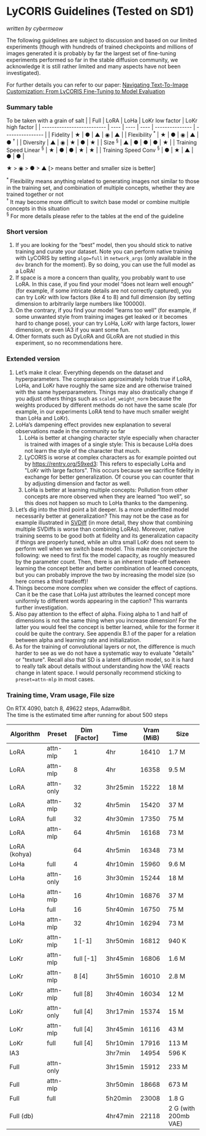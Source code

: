 # LyCORIS Guidelines (Tested on SD1)

_written by cybermeow_

The following guidelines are subject to discussion and based on our limited experiments (though with hundreds of trained checkpoints and millions of images generated it is probably by far the largest set of fine-tuning experiments performed so far in the stable diffusion community, we acknowledge it is still rather limited and many aspects have not been investigated).

For further details you can refer to our paper: [Navigating Text-To-Image Customization: From LyCORIS Fine-Tuning to Model Evaluation](https://arxiv.org/abs/2309.14859)

### Summary table

To be taken with a grain of salt
|                            | Full | LoRA | LoHa | LoKr low factor | LoKr high factor |
| -------------------------- | ---- | ---- | ---- | --------------- | ---------------- |
| Fidelity                   | ★    | ●    | ▲    | ◉               | ▲                |
| Flexibility $^*$           | ★    | ●    | ◉    | ▲               | ● $^†$           |
| Diversity                  | ▲    | ◉    | ★    | ●               | ★                |
| Size $^§$                  | ▲    | ●    | ●    | ●               | ★                |
| Training Speed Linear $^§$ | ★    | ●    | ●    | ★               | ★                |
| Training Speed Conv $^§$   | ●    | ★    | ▲    | ●               | ●                |

★ > ◉ > ● > ▲
[> means better and smaller size is better]

$^*$ Flexibility means anything related to generating images not similar to those in the training set, and combination of multiple concepts, whether they are trained together or not  
$^†$ It may become more difficult to switch base model or combine multiple concepts in this situation  
$^§$ For more details please refer to the tables at the end of the guideline

### Short version

1. If you are looking for the “best” model, then you should stick to native training and curate your dataset. Note you can perform native training with LyCORIS by setting `algo=full` in `network_args`  (only available in the `dev` branch for the moment). By so doing, you can use the full model as a LoRA!
2. If space is a more a concern than quality, you probably want to use LoRA. In this case, if you find your model “does not learn well enough” (for example, if some intricate details are not correctly captured), you can try LoKr with low factors (like 4 to 8) and full dimension (by setting dimension to arbitrarily large numbers like 100000).
3. On the contrary, if you find your model “learns too well” (for example, if some unwanted style from training images get leaked or it becomes hard to change pose), your can try LoHa, LoKr with large factors, lower dimension, or even IA3 if you want some fun.
4. Other formats such as DyLoRA and GLoRA are not studied in this experiment, so no recommendations here.


### Extended version

1. Let’s make it clear. Everything depends on the dataset and hyperparameters. The comparaison approximately holds true if LoRA, LoHa, and LoKr have roughly the same size and are otherwise trained with the same hyperparameters. Things may also drastically change if you adjust others things such as `scaled_weight_norm` because the weights produced by different methods do not have the same scale (for example, in our experiments LoRA tend to have much smaller weight than LoHa and LoKr).
2. LoHa’s dampening effect provides new explanation to several observations made in the community so far
    1. LoHa is better at changing character style especially when character is trained with images of a single style: This is because LoHa does not learn the style of the character that much.
    2. LyCORIS is worse at complex characters as for example pointed out by https://rentry.org/59xed3: This refers to especially LoHa and "LoKr with large factors". This occurs because we sacrifice fidelity in exchange for better generalization. Of course you can counter that by adjusting dimension and factor as well.
    3. LoHa is better at learning multiple concepts: Pollution from other concepts are more observed when they are learned “too well”, so this does not happen so much to LoHa thanks to the dampening.
3. Let’s dig into the third point a bit deeper. Is a more underfitted model necessarily better at generalization? This may not be the case as for example illustrated in [SVDiff](https://arxiv.org/abs/2303.11305) (in more detail, they show that combining multiple SVDiffs is worse than combining LoRAs). Moreover, native training seems to be good both at fidelity and its generalization capacity if things are properly tuned, while an ultra small LoKr does not seem to perform well when we switch base model. 
This make me conjecture the following: we need to first fix the model capacity, as roughly measured by the parameter count. Then, there is an inherent trade-off between learning the concept better and better combination of learned concepts, but you can probably improve the two by increasing the model size (so here comes a third tradeoff)!
4. Things become more complex when we consider the effect of captions. Can it be the case that LoHa just attributes the learned concept more uniformly to different words appearing in the caption? This warrants further investigation.
5. Also pay attention to the effect of alpha. Fixing alpha to 1 and half of dimensions is not the same thing when you increase dimension! For the latter you would feel the concept is better learned, while for the former it could be quite the contrary. 
See appendix B.1 of the paper for a relation between alpha and learning rate and initialization.
7. As for the training of convolutional layers or not, the difference is much harder to see as we do not have a systematic way to evaluate "details" or "texture". Recall also that SD is a latent diffusion model, so it is hard to really talk about details without understanding how the VAE reacts change in latent space. I would personally recommend sticking to `preset=attn-mlp` in most cases.


### Training time, Vram usage, File size

On RTX 4090, batch 8, 49622 steps, Adamw8bit.  
The time is the estimated time after running for about 500 steps

| Algorithm    | Preset    | Dim [Factor] | Time     | Vram (MiB) | Size                 |
| ------------ | --------- | ------------ | -------- | ---------- | -------------------- |
| LoRA         | attn-mlp  | 1            | 4hr      | 16410      | 1.7 M                |
| LoRA         | attn-mlp  | 8            | 4hr      | 16358      | 9.5 M                |
| LoRA         | attn-only | 32           | 3hr25min | 15222      | 18 M                 |
| LoRA         | attn-mlp  | 32           | 4hr5min  | 15420      | 37 M                 |
| LoRA         | full      | 32           | 4hr30min | 17350      | 75 M                 |
| LoRA         | attn-mlp  | 64           | 4hr5min  | 16168      | 73 M                 |
| LoRA (kohya) |           | 64           | 4hr5min  | 16348      | 73 M                 |
| LoHa         | full      | 4            | 4hr10min | 15960      | 9.6 M                |
| LoHa         | attn-only | 16           | 3hr30min | 15244      | 18 M                 |
| LoHa         | attn-mlp  | 16           | 4hr10min | 16876      | 37 M                 |
| LoHa         | full      | 16           | 5hr40min | 16750      | 75 M                 |
| LoHa         | attn-mlp  | 32           | 4hr10min | 16294      | 73 M                 |
| LoKr         | attn-mlp  | 1 [-1]       | 3hr50min | 16812      | 940 K                |
| LoKr         | attn-mlp  | full [-1]    | 3hr45min | 16806      | 1.6 M                |
| LoKr         | attn-mlp  | 8 [4]        | 3hr55min | 16010      | 2.8 M                |
| LoKr         | attn-mlp  | full [8]     | 3hr40min | 16034      | 12 M                 |
| LoKr         | attn-only | full [4]     | 3hr17min | 15374      | 15 M                 |
| LoKr         | attn-mlp  | full [4]     | 3hr45min | 16116      | 43 M                 |
| LoKr         | full      | full [4]     | 5hr10min | 17916      | 113 M                |
| IA3          |           |              | 3hr7min  | 14954      | 596 K                |
| Full         | attn-only |              | 3hr15min | 15912      | 233 M                |
| Full         | attn-mlp  |              | 3hr50min | 18668      | 673 M                |
| Full         | full      |              | 5h20min  | 23008      | 1.8 G                |
| Full (db)    |           |              | 4hr47min | 22118      | 2 G (with 200mb VAE) |
